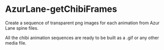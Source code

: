 # AzurLane-getChibiFrames
Create a sequence of transparent png images for each animation from Azur Lane spine files.

All the chibi animation sequences are ready to be built as a .gif or any other media file.
